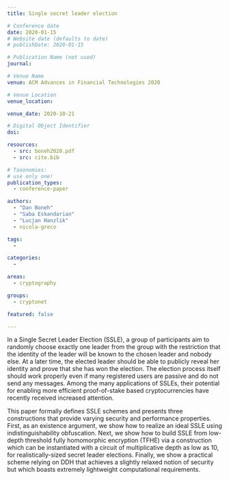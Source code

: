 ```yaml
---
title: Single secret leader election

# Conference date
date: 2020-01-15
# Website date (defaults to date)
# publishDate: 2020-01-15

# Publication Name (not used)
journal:

# Venue Name
venue: ACM Advances in Financial Technologies 2020

# Venue Location
venue_location:

venue_date: 2020-10-21

# Digital Object Identifier
doi:

resources:
  - src: boneh2020.pdf
  - src: cite.bib

# Taxonomies:
# use only one!
publication_types:
  - conference-paper

authors:
  - "Dan Boneh"
  - "Saba Eskandarian"
  - "Lucjan Hanzlik"
  - nicola-greco

tags:
  -

categories:
  -

areas:
  - cryptography

groups:
  - cryptonet

featured: false

---
```


In a Single Secret Leader Election (SSLE), a group of participants aim to randomly choose exactly one leader from the group with the restriction that the identity of the leader will be known to the chosen leader and nobody else. At a later time, the elected leader should be able to publicly reveal her identity and prove that she has won the election. The election process itself should work properly even if many registered users are passive and do not send any messages. Among the many applications of SSLEs, their potential for enabling more efficient proof-of-stake based cryptocurrencies have recently received increased attention.

This paper formally defines SSLE schemes and presents three constructions that provide varying security and performance properties. First, as an existence argument, we show how to realize an ideal SSLE using indistinguishability obfuscation. Next, we show how to build SSLE from low-depth threshold fully homomorphic encryption (TFHE) via a construction which can be instantiated with a circuit of multiplicative depth as low as 10, for realistically-sized secret leader elections. Finally, we show a practical scheme relying on DDH that achieves a slightly relaxed notion of security but which boasts extremely lightweight computational requirements.
